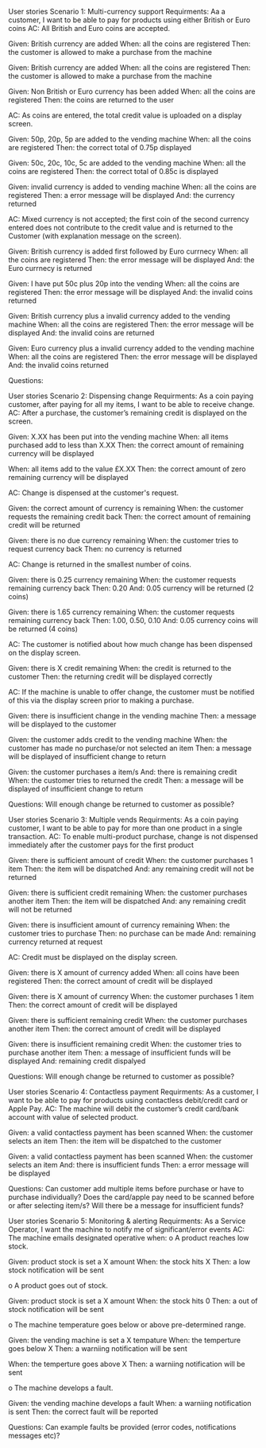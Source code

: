User stories
Scenario 1: Multi-currency support
Requirments: Aa a customer, I want to be able to pay for products using either British or Euro coins
AC: All British and Euro coins are accepted. 
  
  Given: British currency are added
  When: all the coins are registered
  Then: the customer is allowed to make a purchase from the machine
  
  Given: British currency are added
  When: all the coins are registered
  Then: the customer is allowed to make a purchase from the machine
  
  Given: Non British or Euro currency has been added
  When: all the coins are registered
  Then: the coins are returned to the user
  
AC: As coins are entered, the total credit value is uploaded on a display screen.
  
  Given: 50p, 20p, 5p are added to the vending machine
  When: all the coins are registered
  Then: the correct total of 0.75p displayed
  
  Given: 50c, 20c, 10c, 5c are added to the vending machine
  When: all the coins are registered
  Then: the correct total of 0.85c is displayed
  
  Given: invalid currency is added to vending machine
  When: all the coins are registered
  Then: a error message will be displayed
  And: the currency returned
  
AC: Mixed currency is not accepted; the first coin of the second currency entered does not contribute to the credit value and is returned to the Customer (with explanation message on the screen).
  
  Given: British currency is added first followed by Euro currnecy
  When: all the coins are registered
  Then: the error message will be displayed
  And: the Euro currnecy is returned
  
  Given: I have put 50c plus 20p into the vending
  When: all the coins are registered
  Then: the error message will be displayed
  And: the invalid coins returned
  
  Given: British currency plus a invalid currency added to the vending machine
  When: all the coins are registered
  Then: the error message will be displayed
  And: the invalid coins are returned
  
  Given: Euro currency plus a invalid currency added to the vending machine
  When: all the coins are registered
  Then: the error message will be displayed
  And: the invalid coins returned
  
Questions: 


User stories
Scenario 2: Dispensing change
Requirments: As a coin paying customer, after paying for all my items, I want to be able to receive change.
AC: After a purchase, the customer’s remaining credit is displayed on the screen. 
  
  Given: X.XX has been put into the vending machine
  When: all items purchased add to less than X.XX
  Then: the correct amount of remaining currency will be displayed
  
  When: all items add to the value £X.XX
  Then: the correct amount of zero remaining currency will be displayed
  
AC: Change is dispensed at the customer's request.
  
  Given: the correct amount of currency is remaining
  When: the customer requests the remaining credit back
  Then: the correct amount of remaining credit will be returned
  
  Given: there is no due currency remaining
  When: the customer tries to request currency back 
  Then: no currency is returned
  
AC: Change is returned in the smallest number of coins.

  Given: there is 0.25 currency remaining
  When: the customer requests remaining currency back 
  Then: 0.20
  And: 0.05 currency will be returned (2 coins)
  
  Given: there is 1.65 currency remaining
  When: the customer requests remaining currency back 
  Then: 1.00, 0.50, 0.10
  And: 0.05 currency coins will be returned (4 coins)
  
AC: The customer is notified about how much change has been dispensed on the display screen.

  Given: there is X credit remaining
  When: the credit is returned to the customer
  Then: the returning credit will be displayed correctly
  
AC: If the machine is unable to offer change, the customer must be notified of this via the display screen prior to
making a purchase. 

  Given: there is insufficient change in the vending machine
  Then: a message will be displayed to the customer
  
  Given: the customer adds credit to the vending machine
  When: the customer has made no purchase/or not selected an item
  Then: a message will be displayed of insufficient change to return
  
  Given: the customer purchases a item/s
  And: there is remaining credit
  When: the customer tries to returned the credit
  Then: a message will be displayed of insufficient change to return
 
Questions: Will enough change be returned to customer as possible?


User stories
Scenario 3: Multiple vends
Requirments: As a coin paying customer, I want to be able to pay for more than one product in a single transaction.
AC: To enable multi-product purchase, change is not dispensed immediately after the customer pays for the first product 
  
  Given: there is sufficient amount of credit
  When: the customer purchases 1 item
  Then: the item will be dispatched
  And: any remaining credit will not be returned
  
  Given: there is sufficient credit remaining
  When: the customer purchases another item
  Then: the item will be dispatched
  And: any remaining credit will not be returned
  
  Given: there is insufficient amount of currency remaining
  When: the customer tries to purchase
  Then: no purchase can be made
  And: remaining currency returned at request
  
AC: Credit must be displayed on the display screen.

  Given: there is X amount of currency added
  When: all coins have been registered
  Then: the correct amount of credit will be displayed
  
  Given: there is X amount of currency
  When: the customer purchases 1 item
  Then: the correct amount of credit will be displayed
  
  Given: there is sufficient remaining credit
  When: the customer purchases another item
  Then: the correct amount of credit will be displayed
  
  Given: there is insufficient remaining credit
  When: the customer tries to purchase another item
  Then: a message of insufficient funds will be displayed
  And: remaining credit dispalyed
  
Questions: Will enough change be returned to customer as possible?


User stories
Scenario 4: Contactless payment
Requirments: As a customer, I want to be able to pay for products using contactless debit/credit card or Apple Pay.
AC: The machine will debit the customer’s credit card/bank account with value of selected product.
  
  Given: a valid contactless payment has been scanned
  When: the customer selects an item
  Then: the item will be dispatched to the customer
  
  Given: a valid contactless payment has been scanned
  When: the customer selects an item
  And: there is insufficient funds
  Then: a error message will be displayed

Questions: Can customer add multiple items before purchase or have to purchase individually? Does the card/apple pay need to be scanned before or after selecting item/s? Will there be a message for insufficient funds?


User stories
Scenario 5: Monitoring & alerting
Requirments: As a Service Operator, I want the machine to notify me of significant/error events
AC: The machine emails designated operative when:
o A product reaches low stock.

  Given: product stock is set a X amount
  When: the stock hits X
  Then: a low stock notification will be sent
  
o A product goes out of stock.

  Given: product stock is set a X amount
  When: the stock hits 0
  Then: a out of stock notification will be sent
  
o The machine temperature goes below or above pre-determined range.

  Given: the vending machine is set a X tempature
  When: the temperture goes below X
  Then: a warniing notification will be sent
  
  When: the temperture goes above X
  Then: a warniing notification will be sent

o The machine develops a fault.
  
  Given: the vending machine develops a fault
  When: a warniing notification is sent
  Then: the correct fault will be reported

Questions: Can example faults be provided (error codes, notifications messages etc)?
